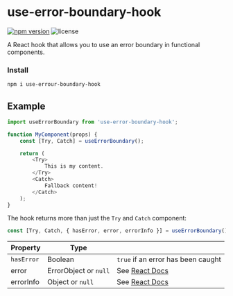 # use-error-boundary-hook

[![npm version](https://img.shields.io/npm/v/use-error-boundary.svg)](https://www.npmjs.com/package/use-error-boundary)
![license](https://img.shields.io/npm/l/use-error-boundary.svg)


A React hook that allows you to use an error boundary in functional components.

### Install

```bash
npm i use-errour-boundary-hook
```

## Example

```js
import useErrorBoundary from 'use-error-boundary-hook';

function MyComponent(props) {
	const [Try, Catch] = useErrorBoundary();

	return (
		<Try>
			This is my content.
		</Try>
		<Catch>
			Fallback content!
		</Catch>
	);
}

```

The hook returns more than just the `Try` and `Catch` component:
```js
const [Try, Catch, { hasError, error, errorInfo }] = useErrorBoundary();
```

| Property   | Type                  |                                                                  |
| ---------- | --------------------- | ---------------------------------------------------------------- |
| `hasError` | Boolean               | `true` if an error has been caught                               |
| error      | ErrorObject or `null` | See [React Docs](https://reactjs.org/docs/error-boundaries.html) |
| errorInfo  | Object or `null`      | See [React Docs](https://reactjs.org/docs/error-boundaries.html) |
